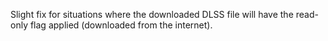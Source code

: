 Slight fix for situations where the downloaded DLSS file will have the read-only flag applied (downloaded from the internet).
